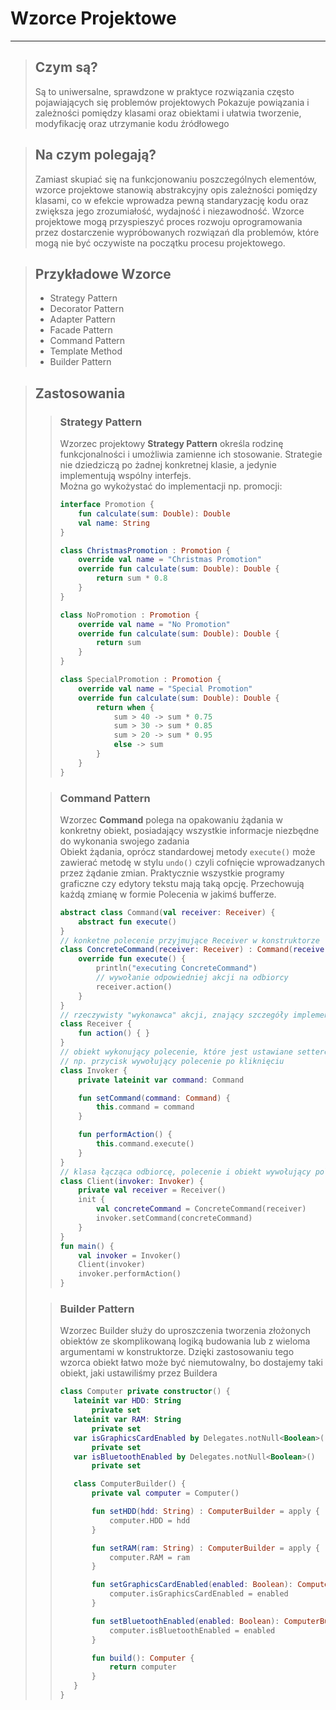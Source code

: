 # Wzorce Projektowe

---
>## Czym są?
> Są to uniwersalne, sprawdzone w praktyce rozwiązania często pojawiających się problemów projektowych
> Pokazuje powiązania i zależności pomiędzy klasami oraz obiektami i ułatwia tworzenie, modyfikację oraz utrzymanie kodu źródłowego

>## Na czym polegają?
> Zamiast skupiać się na funkcjonowaniu poszczególnych elementów, wzorce projektowe stanowią abstrakcyjny opis zależności pomiędzy klasami,
> co w efekcie wprowadza pewną standaryzację kodu oraz zwiększa jego zrozumiałość, wydajność i niezawodność.
> Wzorce projektowe mogą przyspieszyć proces rozwoju oprogramowania przez dostarczenie wypróbowanych rozwiązań dla problemów, które mogą nie być oczywiste na początku procesu projektowego.

>## Przykładowe Wzorce
> - Strategy Pattern
> - Decorator Pattern
> - Adapter Pattern
> - Facade Pattern
> - Command Pattern
> - Template Method
> - Builder Pattern

>## Zastosowania
> > ### Strategy Pattern
> > Wzorzec projektowy **Strategy Pattern** określa rodzinę funkcjonalności i umożliwia zamienne ich stosowanie.
> Strategie nie dziedziczą po żadnej konkretnej klasie, a jedynie implementują wspólny interfejs.
> > <br>Można go wykożystać do implementacji np. promocji:
> > ```kt
> > interface Promotion {
> >     fun calculate(sum: Double): Double
> >     val name: String
> > }
> > 
> > class ChristmasPromotion : Promotion {
> >     override val name = "Christmas Promotion"
> >     override fun calculate(sum: Double): Double {
> >         return sum * 0.8
> >     }
> > }
> > 
> > class NoPromotion : Promotion {
> >     override val name = "No Promotion"
> >     override fun calculate(sum: Double): Double {   
> >         return sum
> >     }
> > }
> > 
> > class SpecialPromotion : Promotion { 
> >     override val name = "Special Promotion"
> >     override fun calculate(sum: Double): Double {
> >         return when {
> >             sum > 40 -> sum * 0.75
> >             sum > 30 -> sum * 0.85
> >             sum > 20 -> sum * 0.95
> >             else -> sum
> >         }
> >     }
> > }
> > ```
> 
> > ### Command Pattern
> > Wzorzec **Command** polega na opakowaniu żądania w konkretny obiekt, posiadający wszystkie informacje niezbędne do wykonania swojego zadania
> > <br>Obiekt żądania, oprócz standardowej metody `execute()` może zawierać metodę w stylu `undo()` czyli cofnięcie wprowadzanych przez żądanie zmian. Praktycznie wszystkie programy graficzne czy edytory tekstu mają taką opcję. Przechowują każdą zmianę w formie Polecenia w jakimś bufferze.
> > ```kotlin
> > abstract class Command(val receiver: Receiver) {
> >     abstract fun execute()
> > }
> > // konketne polecenie przyjmujące Receiver w konstruktorze
> > class ConcreteCommand(receiver: Receiver) : Command(receiver) {
> >     override fun execute() {
> >         println("executing ConcreteCommand")
> >         // wywołanie odpowiedniej akcji na odbiorcy
> >         receiver.action()
> >     }
> > }
> > // rzeczywisty "wykonawca" akcji, znający szczegóły implementacji
> > class Receiver {
> >     fun action() { }
> > }
> > // obiekt wykonujący polecenie, które jest ustawiane setterem
> > // np. przycisk wywołujący polecenie po kliknięciu
> > class Invoker {
> >     private lateinit var command: Command
> >
> >     fun setCommand(command: Command) {
> >         this.command = command
> >     }
> >
> >     fun performAction() {
> >         this.command.execute()
> >     }
> > }
> > // klasa łącząca odbiorcę, polecenie i obiekt wywołujący polecenie
> > class Client(invoker: Invoker) {
> >     private val receiver = Receiver()
> >     init {
> >         val concreteCommand = ConcreteCommand(receiver)
> >         invoker.setCommand(concreteCommand)
> >     }
> > }
> > fun main() {
> >     val invoker = Invoker()
> >     Client(invoker)
> >     invoker.performAction()
> > }
> >```
> 
> > ### Builder Pattern
> > Wzorzec Builder służy do uproszczenia tworzenia złożonych obiektów ze skomplikowaną logiką budowania lub z wieloma argumentami w konstruktorze.
> > Dzięki zastosowaniu tego wzorca obiekt łatwo może być niemutowalny, bo dostajemy taki obiekt, jaki ustawiliśmy przez Buildera
> > ```kt
> > class Computer private constructor() {
> >    lateinit var HDD: String
> >        private set
> >    lateinit var RAM: String
> >        private set
> >    var isGraphicsCardEnabled by Delegates.notNull<Boolean>()
> >        private set
> >    var isBluetoothEnabled by Delegates.notNull<Boolean>()
> >        private set
> >
> >    class ComputerBuilder() {
> >        private val computer = Computer()
> >
> >        fun setHDD(hdd: String) : ComputerBuilder = apply {
> >            computer.HDD = hdd
> >        }
> >
> >        fun setRAM(ram: String) : ComputerBuilder = apply {
> >            computer.RAM = ram
> >        }
> >
> >        fun setGraphicsCardEnabled(enabled: Boolean): ComputerBuilder = apply {
> >            computer.isGraphicsCardEnabled = enabled
> >        }
> >
> >        fun setBluetoothEnabled(enabled: Boolean): ComputerBuilder = apply {
> >            computer.isBluetoothEnabled = enabled
> >        }
> >
> >        fun build(): Computer {
> >            return computer
> >        }
> >    }
> >}
> > ```

